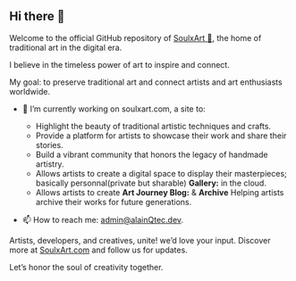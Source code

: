 ## Hi there 👋

Welcome to the official GitHub repository of [SoulxArt 🎨](https://SoulxArt.com), the home of traditional art in the digital era.

I believe in the timeless power of art to inspire and connect.

My goal: to preserve traditional art and connect artists and art enthusiasts worldwide.

- 🔭 I’m currently working on soulxart.com, a site to:
  - Highlight the beauty of traditional artistic techniques and crafts.  
  - Provide a platform for artists to showcase their work and share their stories.  
  - Build a vibrant community that honors the legacy of handmade artistry.  
  - Allows artists to create a digital space to display their masterpieces; basically personnal(private but sharable) **Gallery:** in the cloud.
  - Allows artists to create  **Art Journey Blog:** & **Archive** Helping artists archive their works for future generations.  

- 📫 How to reach me: [admin@alainQtec.dev](alainQtec.dev). 

Artists, developers, and creatives, unite! we’d love your input.
Discover more at [SoulxArt.com](https://soulxart.com) and follow us for updates.

Let’s honor the soul of creativity together. 
